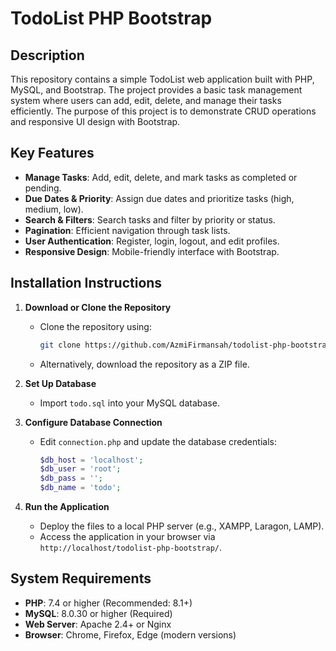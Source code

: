 # TodoList PHP Bootstrap

## Description

This repository contains a simple TodoList web application built with PHP, MySQL, and Bootstrap. The project provides a basic task management system where users can add, edit, delete, and manage their tasks efficiently. The purpose of this project is to demonstrate CRUD operations and responsive UI design with Bootstrap.

## Key Features

- **Manage Tasks**: Add, edit, delete, and mark tasks as completed or pending.
- **Due Dates & Priority**: Assign due dates and prioritize tasks (high, medium, low).
- **Search & Filters**: Search tasks and filter by priority or status.
- **Pagination**: Efficient navigation through task lists.
- **User Authentication**: Register, login, logout, and edit profiles.
- **Responsive Design**: Mobile-friendly interface with Bootstrap.

## Installation Instructions

1. **Download or Clone the Repository**

   - Clone the repository using:
     ```bash
     git clone https://github.com/AzmiFirmansah/todolist-php-bootstrap.git
     ```
   - Alternatively, download the repository as a ZIP file.

2. **Set Up Database**

   - Import `todo.sql` into your MySQL database.

3. **Configure Database Connection**

   - Edit `connection.php` and update the database credentials:
     ```php
     $db_host = 'localhost';
     $db_user = 'root';
     $db_pass = '';
     $db_name = 'todo';
     ```

4. **Run the Application**

   - Deploy the files to a local PHP server (e.g., XAMPP, Laragon, LAMP).
   - Access the application in your browser via `http://localhost/todolist-php-bootstrap/`.

## System Requirements

- **PHP**: 7.4 or higher (Recommended: 8.1+)
- **MySQL**: 8.0.30 or higher (Required)
- **Web Server**: Apache 2.4+ or Nginx
- **Browser**: Chrome, Firefox, Edge (modern versions)
